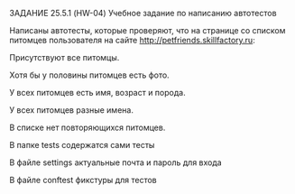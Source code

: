 ЗАДАНИЕ 25.5.1 (HW-04)
Учебное задание по написанию автотестов

Написаны автотесты, которые проверяют, что на странице со списком питомцев пользователя на сайте http://petfriends.skillfactory.ru:

Присутствуют все питомцы.

Хотя бы у половины питомцев есть фото.

У всех питомцев есть имя, возраст и порода.

У всех питомцев разные имена.

В списке нет повторяющихся питомцев.

В папке tests содержатся сами тесты

В файле settings актуальные почта и пароль для входа

В файле conftest фикстуры для тестов

